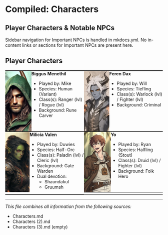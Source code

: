 # Compiled: Characters

## Player Characters & Notable NPCs

Sidebar navigation for Important NPCs is handled in mkdocs.yml. No in-content links or sections for Important NPCs are present here.

## Player Characters

<table style="border-collapse:collapse; border-spacing:0; width:100%; padding:0; margin:0;">
  <tr style="vertical-align:top; height:100%; padding:0; margin:0;">
    <!-- Biggus -->
    <td style="width:0%; padding:0; margin:0; height:100%;">
      <table style="border-collapse:collapse; border-spacing:0; width:100%; height:100%; padding:0; margin:0;">
        <tr>
          <td style="vertical-align:top; padding:0; margin:0;">
            <img src="../images/Biggus.png" alt="Biggus Menethil" width="192" height="192" style="display:block; object-fit:cover;"/>
          </td>
          <td style="vertical-align:top; padding:0; margin:0;">
            <strong>Biggus Menethil</strong><br>
            <ul style="margin:0 10 0 24px; padding:0 0 0 24px;">
              <li>Played by: Mike</li>
              <li>Species: Human (Variant)</li>
              <li>Class(s): Ranger (lvl) / Rogue (lvl)</li>
              <li>Background: Rune Carver</li>
            </ul>
          </td>
        </tr>
      </table>
    </td>
    <!-- Feren -->
    <td style="width:50%; padding:0; margin:0; height:100%;">
      <table style="border-collapse:collapse; border-spacing:0; width:100%; height:100%; padding:0; margin:0;">
        <tr>
          <td style="vertical-align:top; padding:0; margin:0;">
            <img src="../images/Feren-Dax.png" alt="Feren Dax" width="192" height="192" style="display:block; object-fit:cover;"/>
          </td>
          <td style="vertical-align:top; padding:0; margin:0;">
            <strong>Feren Dax</strong><br>
            <ul style="margin:0 10 0 24px; padding:0 0 0 24px;">
              <li>Played by: Will</li>
              <li>Species: Tiefling</li>
              <li>Class(s): Warlock (lvl) / Fighter (lvl)</li>
              <li>Background: Criminal</li>
            </ul>
          </td>
        </tr>
      </table>
    </td>
  </tr>
  <tr style="vertical-align:top; height:100%;">
    <!-- Milicia -->
    <td style="width:50%; padding:0; margin:0; height:100%;">
      <table style="border-collapse:collapse; border-spacing:0; width:100%; height:100%; padding:0; margin:0;">
        <tr>
          <td style="vertical-align:top; padding:0; margin:0;">
            <img src="../images/Milicia.png" alt="Milicia Valen" width="192" height="192" style="display:block; object-fit:cover;"/>
          </td>
          <td style="vertical-align:top; padding:0; margin:0;">
            <strong>Milicia Valen</strong><br>
            <ul style="margin:0 10 0 24px; padding:0 0 0 24px;">
              <li>Played by: Duwies</li>
              <li>Species: Half-Orc</li>
              <li>Class(s): Paladin (lvl) / Cleric (lvl)</li>
              <li>Background: Gate Warden</li>
              <li>Dual devotion:
                <ul style="margin:0 10 0 24px; padding:0 0 0 24px;">
                  <li>Shaundakul</li>
                  <li>Gruumsh</li>
                </ul>
              </li>
            </ul>
          </td>
        </tr>
      </table>
    </td>
    <!-- Yo -->
    <td style="width:50%; padding:0; margin:0; height:100%;">
      <table style="border-collapse:collapse; border-spacing:0; width:100%; height:100%; padding:0; margin:0;">
        <tr>
          <td style="vertical-align:top; padding:0; margin:0;">
            <img src="../images/Yo.png" alt="Yo" width="192" height="192" style="display:block; object-fit:cover;"/>
          </td>
          <td style="vertical-align:top; padding:0; margin:0;">
            <strong>Yo</strong><br>
            <ul style="margin:0 10 0 24px; padding:0 0 0 24px;">
              <li>Played by: Ryan</li>
              <li>Species: Halfling (Stout)</li>
              <li>Class(s): Druid (lvl) / Fighter (lvl)</li>
              <li>Background: Folk Hero</li>
            </ul>
          </td>
        </tr>
      </table>
    </td>
  </tr>
</table>

---

*This file combines all information from the following sources:*
- Characters.md
- Characters (2).md
- Characters (3).md (empty)
